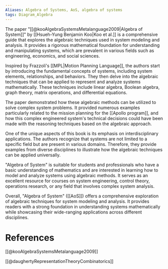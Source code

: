 ```yaml
---
Aliases: Algebra of Systems, AoS, algebra of systems
tags: Diagram_Algebra
---
```


The paper "[[@kooAlgebraSystemsMetalanguage2009|Algebra of System]]" by [[Hsueh-Yung Benjamin Koo|Koo et al.]] is a comprehensive guide that explores the algebraic techniques used in system modeling and analysis. It provides a rigorous mathematical foundation for understanding and manipulating systems, which are prevalent in various fields such as engineering, economics, and social sciences.

Inspired by Frazzoli's [[MPL|Motion Planning Language]], the authors start by introducing the fundamental concepts of systems, including system elements, relationships, and behaviors. They then delve into the algebraic techniques that can be applied to represent and analyze systems mathematically. These techniques include linear algebra, Boolean algebra, graph theory, matrix operations, and differential equations.

The paper demonstrated how these algebraic methods can be utilized to solve complex system problems. It provided numerous examples particularly related to the mission planning for the [[Apollo program]], and how this complex engineered system's technical decisions could have been made with the reasoning techniques based on the algebraic approach.

One of the unique aspects of this book is its emphasis on interdisciplinary applications. The authors recognize that systems are not limited to a specific field but are present in various domains. Therefore, they provide examples from diverse disciplines to illustrate how the algebraic techniques can be applied universally.

"Algebra of System" is suitable for students and professionals who have a basic understanding of mathematics and are interested in learning how to model and analyze systems using algebraic methods. It serves as an excellent resource for courses on system engineering, control theory, operations research, or any field that involves complex system analysis.

Overall, "Algebra of System" ([[AoS]]) offers a comprehensive exploration of algebraic techniques for system modeling and analysis. It provides readers with a strong foundation in understanding systems mathematically while showcasing their wide-ranging applications across different disciplines.

# References
[[@kooAlgebraSystemsMetalanguage2009]]

[[@daughertyRepresentationTheoryCombinatorics]]